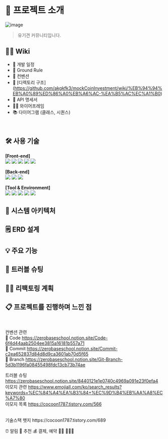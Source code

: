 # 📝 프로젝트 소개

![image](https://github.com/akgkfk3/SesacAnimal/assets/55624470/ab7d94c8-9762-4f82-9aca-2554ea141ae0)

> 유기견 커뮤니티입니다.
> 


## 💁‍♂️ Wiki

- 📅 개발 일정
- 📌 Ground Rule
- 🤙 컨벤션
- 📁 [디렉토리 구조] (https://github.com/akgkfk3/mockCoinInvestment/wiki/%EB%94%94%EB%A0%89%ED%86%A0%EB%A6%AC-%EA%B5%AC%EC%A1%B0)
- 📜 API 명세서
- 🧑‍🎨 와이어프레임
- 📚 다이어그램 (클래스, 시퀀스)

<br/>

## 🛠 사용 기술
<b>[Front-end]</b>
<br/>
<img src="https://img.shields.io/badge/html5-E34F26?style=for-the-badge&logo=html5&logoColor=white"> 
<img src="https://img.shields.io/badge/css-1572B6?style=for-the-badge&logo=css3&logoColor=white">
<img src="https://img.shields.io/badge/javascript-F7DF1E?style=for-the-badge&logo=javascript&logoColor=black">
<img src="https://img.shields.io/badge/react-61DAFB?style=for-the-badge&logo=react&logoColor=black">
<img src="https://img.shields.io/badge/fontawesome-339AF0?style=for-the-badge&logo=fontawesome&logoColor=white">

<b>[Back-end]</b>
<br/>
<img src="https://img.shields.io/badge/java-007396?style=for-the-badge&logo=java&logoColor=white">
<img src="https://img.shields.io/badge/mysql-4479A1?style=for-the-badge&logo=mysql&logoColor=white">
<img src="https://img.shields.io/badge/springboot-6DB33F?style=for-the-badge&logo=springboot&logoColor=white">


<b>[Tool & Environment]</b>
<br/>
<img src="https://img.shields.io/badge/git-F05032?style=for-the-badge&logo=git&logoColor=white">
<img src="https://img.shields.io/badge/github-181717?style=for-the-badge&logo=github&logoColor=white">
<img src="https://img.shields.io/badge/gradle-02303A?style=for-the-badge&logo=gradle&logoColor=white">
<img src="https://img.shields.io/badge/linux-FCC624?style=for-the-badge&logo=linux&logoColor=black">
<img src="https://camo.githubusercontent.com/3f0e26b0951bab845a1bb9a7198ecca0da272e462921b6edd85879f3673b6927/68747470733a2f2f696d672e736869656c64732e696f2f62616467652f506f73746d616e2d4646364333373f7374796c653d666f722d7468652d6261646765266c6f676f3d706f73746d616e266c6f676f436f6c6f723d7768697465">
     

## 🔨 시스템 아키텍처


## 🗒️ ERD 설계


## 💡 주요 기능


## 🌟 트러블 슈팅


## 👩‍💻 리팩토링 계획

## 📋 프로젝트를 진행하며 느낀 점



<br/>

컨벤션 관련
<br/>
🔡 Code         https://zerobaseschool.notion.site/Code-6f4d44aab2504ee3815a16181b557a71
<br/>
📌 Commit       https://zerobaseschool.notion.site/Commit-c2ea652837d84d8d9ca3601ab70d5f65
<br/>
🌿 Branch       https://zerobaseschool.notion.site/Git-Branch-5d3b1196fa08455498fdc13cb73b74ae
<br/>

트러블 슈팅      https://zerobaseschool.notion.site/8440121e1e0740c4969a091e23f0efa4
<br/>
이모지 관련      https://www.emojiall.com/ko/search_results?keywords=%EC%84%A4%EA%B3%84+%EC%9D%B4%EB%AA%A8%EC%A7%80
<br/>
이모지 목록      https://cocoon1787.tistory.com/566

<br/>
기술스택 뱃지     https://cocoon1787.tistory.com/689
<br/>

⏰ 알림
🔮 추천
💰 결제, 예약
👩‍👧
🗽🗼🕌

